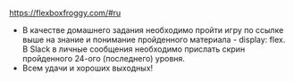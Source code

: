 https://flexboxfroggy.com/#ru

- В качестве домашнего задания необходимо пройти игру по ссылке выше на знание и понимание пройденного материала - display: flex. В Slack в личные сообщения необходимо прислать скрин пройденного 24-ого (последнего) уровня.
- Всем удачи и хороших выходных!